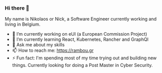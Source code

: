 ### Hi there 👋

My name is Nikolaos or Nick, a Software Engineer currently working and living in Belgium.

- 🔭 I’m currently working on eUI (a European Commission Project)
- 🌱 I’m currently learning React, Kubernetes, Rancher and GraphQl
- 💬 Ask me about my skills
- 📫 How to reach me: https://rambou.gr
- ⚡ Fun fact: I'm spending most of my time trying out and building new things. Currently looking for doing a Post Master in Cyber Security.


<!--
**Rambou/Rambou** is a ✨ _special_ ✨ repository because its `README.md` (this file) appears on your GitHub profile.

Hidden stuff i guess after the lines above.
